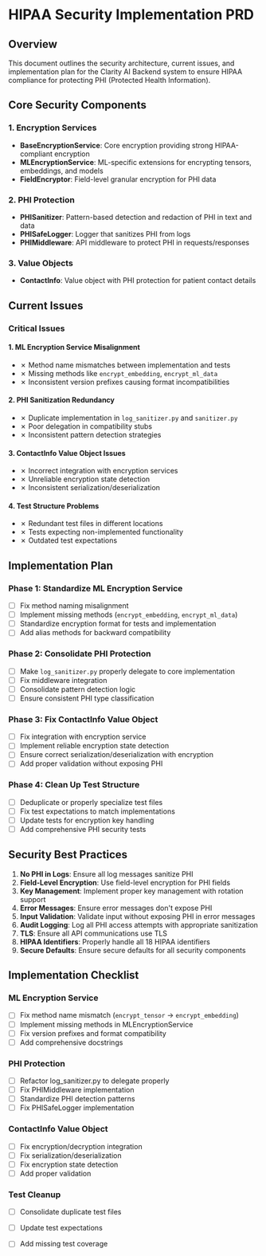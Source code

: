 # HIPAA Security Implementation PRD

## Overview
This document outlines the security architecture, current issues, and implementation plan for the Clarity AI Backend system to ensure HIPAA compliance for protecting PHI (Protected Health Information).

## Core Security Components

### 1. Encryption Services
- **BaseEncryptionService**: Core encryption providing strong HIPAA-compliant encryption
- **MLEncryptionService**: ML-specific extensions for encrypting tensors, embeddings, and models
- **FieldEncryptor**: Field-level granular encryption for PHI data

### 2. PHI Protection
- **PHISanitizer**: Pattern-based detection and redaction of PHI in text and data
- **PHISafeLogger**: Logger that sanitizes PHI from logs
- **PHIMiddleware**: API middleware to protect PHI in requests/responses

### 3. Value Objects
- **ContactInfo**: Value object with PHI protection for patient contact details

## Current Issues

### Critical Issues

#### 1. ML Encryption Service Misalignment
- ✗ Method name mismatches between implementation and tests
- ✗ Missing methods like `encrypt_embedding`, `encrypt_ml_data`
- ✗ Inconsistent version prefixes causing format incompatibilities

#### 2. PHI Sanitization Redundancy
- ✗ Duplicate implementation in `log_sanitizer.py` and `sanitizer.py`
- ✗ Poor delegation in compatibility stubs
- ✗ Inconsistent pattern detection strategies

#### 3. ContactInfo Value Object Issues
- ✗ Incorrect integration with encryption services
- ✗ Unreliable encryption state detection
- ✗ Inconsistent serialization/deserialization

#### 4. Test Structure Problems
- ✗ Redundant test files in different locations
- ✗ Tests expecting non-implemented functionality
- ✗ Outdated test expectations

## Implementation Plan

### Phase 1: Standardize ML Encryption Service

- [ ] Fix method naming misalignment
- [ ] Implement missing methods (`encrypt_embedding`, `encrypt_ml_data`)
- [ ] Standardize encryption format for tests and implementation
- [ ] Add alias methods for backward compatibility

### Phase 2: Consolidate PHI Protection

- [ ] Make `log_sanitizer.py` properly delegate to core implementation
- [ ] Fix middleware integration
- [ ] Consolidate pattern detection logic
- [ ] Ensure consistent PHI type classification

### Phase 3: Fix ContactInfo Value Object

- [ ] Fix integration with encryption service
- [ ] Implement reliable encryption state detection
- [ ] Ensure correct serialization/deserialization with encryption
- [ ] Add proper validation without exposing PHI

### Phase 4: Clean Up Test Structure

- [ ] Deduplicate or properly specialize test files
- [ ] Fix test expectations to match implementations
- [ ] Update tests for encryption key handling
- [ ] Add comprehensive PHI security tests

## Security Best Practices

1. **No PHI in Logs**: Ensure all log messages sanitize PHI
2. **Field-Level Encryption**: Use field-level encryption for PHI fields
3. **Key Management**: Implement proper key management with rotation support
4. **Error Messages**: Ensure error messages don't expose PHI
5. **Input Validation**: Validate input without exposing PHI in error messages
6. **Audit Logging**: Log all PHI access attempts with appropriate sanitization
7. **TLS**: Ensure all API communications use TLS
8. **HIPAA Identifiers**: Properly handle all 18 HIPAA identifiers
9. **Secure Defaults**: Ensure secure defaults for all security components

## Implementation Checklist

### ML Encryption Service
- [ ] Fix method name mismatch (`encrypt_tensor` → `encrypt_embedding`)
- [ ] Implement missing methods in MLEncryptionService
- [ ] Fix version prefixes and format compatibility
- [ ] Add comprehensive docstrings

### PHI Protection
- [ ] Refactor log_sanitizer.py to delegate properly
- [ ] Fix PHIMiddleware implementation
- [ ] Standardize PHI detection patterns
- [ ] Fix PHISafeLogger implementation

### ContactInfo Value Object
- [ ] Fix encryption/decryption integration
- [ ] Fix serialization/deserialization
- [ ] Fix encryption state detection
- [ ] Add proper validation

### Test Cleanup
- [ ] Consolidate duplicate test files
- [ ] Update test expectations
- [ ] Add missing test coverage


